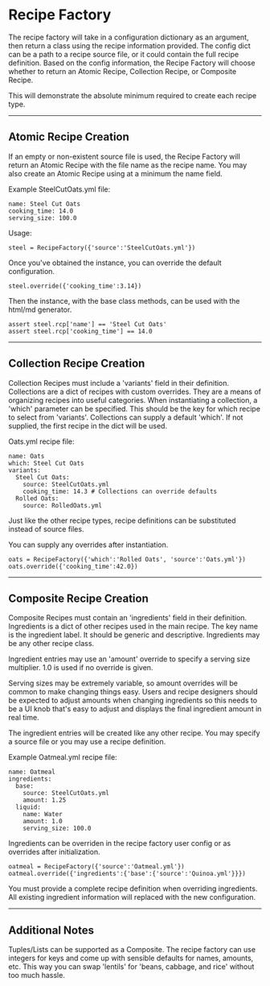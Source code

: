 # Recipe Factory

The recipe factory will take in a configuration dictionary as an argument, then return a class using the recipe information provided. The config dict can be a path to a recipe source file, or it could contain the full recipe definition. Based on the config information, the Recipe Factory will choose whether to return an Atomic Recipe, Collection Recipe, or Composite Recipe.

This will demonstrate the absolute minimum required to create each recipe type.

---

## Atomic Recipe Creation

If an empty or non-existent source file is used, the Recipe Factory will return an Atomic Recipe with the file name as the recipe name. You may also create an Atomic Recipe using at a minimum the name field.

Example SteelCutOats.yml file:

    name: Steel Cut Oats
    cooking_time: 14.0
    serving_size: 100.0

Usage:

    steel = RecipeFactory({'source':'SteelCutOats.yml'})

Once you've obtained the instance, you can override the default configuration.

    steel.override({'cooking_time':3.14})

Then the instance, with the base class methods, can be used with the html/md generator.

    assert steel.rcp['name'] == 'Steel Cut Oats'
    assert steel.rcp['cooking_time'] == 14.0

---

## Collection Recipe Creation

Collection Recipes must include a 'variants' field in their definition. Collections are a dict of recipes with custom overrides. They are a means of organizing recipes into useful categories. When instantiating a collection, a 'which' parameter can be specified. This should be the key for which recipe to select from 'variants'. Collections can supply a default 'which'. If not supplied, the first recipe in the dict will be used.

Oats.yml recipe file:

    name: Oats
    which: Steel Cut Oats
    variants:
      Steel Cut Oats:
        source: SteelCutOats.yml
        cooking_time: 14.3 # Collections can override defaults
      Rolled Oats:
        source: RolledOats.yml

Just like the other recipe types, recipe definitions can be substituted instead of source files.

You can supply any overrides after instantiation.

    oats = RecipeFactory({'which':'Rolled Oats', 'source':'Oats.yml'})
    oats.override({'cooking_time':42.0})

---

## Composite Recipe Creation
Composite Recipes must contain an 'ingredients' field in their definition. Ingredients is a dict of other recipes used in the main recipe. The key name is the ingredient label. It should be generic and descriptive. Ingredients may be any other recipe class.

Ingredient entries may use an 'amount' override to specify a serving size multiplier. 1.0 is used if no override is given.

Serving sizes may be extremely variable, so amount overrides will be common to make changing things easy. Users and recipe designers should be expected to adjust amounts when changing ingredients so this needs to be a UI knob that's easy to adjust and displays the final ingredient amount in real time.

The ingredient entries will be created like any other recipe. You may specify a source file or you may use a recipe definition.

Example Oatmeal.yml recipe file:

    name: Oatmeal
    ingredients:
      base:
        source: SteelCutOats.yml
        amount: 1.25 
      liquid:
        name: Water
        amount: 1.0
        serving_size: 100.0

Ingredients can be overriden in the recipe factory user config or as overrides after initialization.

    oatmeal = RecipeFactory({'source':'Oatmeal.yml'})
    oatmeal.override({'ingredients':{'base':{'source':'Quinoa.yml'}}})

You must provide a complete recipe definition when overriding ingredients. All existing ingredient information will replaced with the new configuration.

---
## Additional Notes

Tuples/Lists can be supported as a Composite. The recipe factory can use integers for keys and come up with sensible defaults for names, amounts, etc. This way you can swap 'lentils' for 'beans, cabbage, and rice' without too much hassle.
